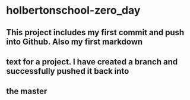 # holbertonschool-zero_day
## This project includes my first commit and push into Github. Also my first markdown
## text for a project. I have created a branch and successfully pushed it back into
## the master
